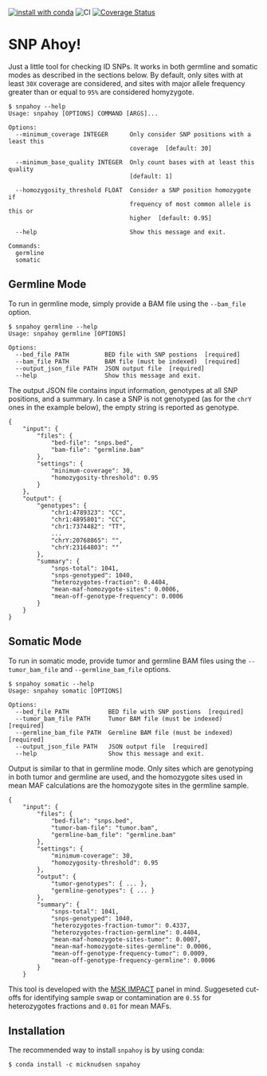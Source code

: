 [![install with conda](https://anaconda.org/micknudsen/snpahoy/badges/version.svg)](https://anaconda.org/micknudsen/snpahoy) ![CI](https://github.com/micknudsen/snpahoy/workflows/CI/badge.svg?branch=master) [![Coverage Status](https://coveralls.io/repos/github/micknudsen/snpahoy/badge.svg?branch=master)](https://coveralls.io/github/micknudsen/snpahoy?branch=master)

# SNP Ahoy!

Just a little tool for checking ID SNPs. It works in both germline and somatic modes as described in the sections below. By default, only sites with at least `30X` coverage are considered, and sites with major allele frequency greater than or equal to `95%` are considered homyzygote.

```
$ snpahoy --help
Usage: snpahoy [OPTIONS] COMMAND [ARGS]...

Options:
  --minimum_coverage INTEGER      Only consider SNP positions with a least this
                                  coverage  [default: 30]

  --minimum_base_quality INTEGER  Only count bases with at least this quality
                                  [default: 1]

  --homozygosity_threshold FLOAT  Consider a SNP position homozygote if
                                  frequency of most common allele is this or
                                  higher  [default: 0.95]

  --help                          Show this message and exit.

Commands:
  germline
  somatic
```

## Germline Mode

To run in germline mode, simply provide a BAM file using the `--bam_file` option.

```
$ snpahoy germline --help
Usage: snpahoy germline [OPTIONS]

Options:
  --bed_file PATH          BED file with SNP postions  [required]
  --bam_file PATH          BAM file (must be indexed)  [required]
  --output_json_file PATH  JSON output file  [required]
  --help                   Show this message and exit.
```

The output JSON file contains input information, genotypes at all SNP positions, and a summary. In case a SNP is not genotyped (as for the `chrY` ones in the example below), the empty string is reported as genotype.

```
{
    "input": {
        "files": {
            "bed-file": "snps.bed",
            "bam-file": "germline.bam"
        },
        "settings": {
            "minimum-coverage": 30,
            "homozygosity-threshold": 0.95
        }
    },
    "output": {
        "genotypes": {
            "chr1:4789323": "CC",
            "chr1:4895801": "CC",
            "chr1:7374482": "TT",
            ...
            "chrY:20768865": "",
            "chrY:23164803": ""
        },
        "summary": {
            "snps-total": 1041,
            "snps-genotyped": 1040,
            "heterozygotes-fraction": 0.4404,
            "mean-maf-homozygote-sites": 0.0006,
            "mean-off-genotype-frequency": 0.0006
        }
    }
}
```

## Somatic Mode

To run in somatic mode, provide tumor and germline BAM files using the `--tumor_bam_file` and `--germline_bam_file` options.

```
$ snpahoy somatic --help
Usage: snpahoy somatic [OPTIONS]

Options:
  --bed_file PATH           BED file with SNP postions  [required]
  --tumor_bam_file PATH     Tumor BAM file (must be indexed)  [required]
  --germline_bam_file PATH  Germline BAM file (must be indexed)  [required]
  --output_json_file PATH   JSON output file  [required]
  --help                    Show this message and exit.
```

Output is similar to that in germline mode. Only sites which are genotyping in both tumor and germline are used, and the homozygote sites used in mean MAF calculations are the homozygote sites in the germline sample.

```
{
    "input": {
        "files": {
            "bed-file": "snps.bed",
            "tumor-bam-file": "tumor.bam",
            "germline-bam_file": "germline.bam"
        },
        "settings": {
            "minimum-coverage": 30,
            "homozygosity-threshold": 0.95
        },
        "output": {
            "tumor-genotypes": { ... },
            "germline-genotypes": { ... }
        },
        "summary": {
            "snps-total": 1041,
            "snps-genotyped": 1040,
            "heterozygotes-fraction-tumor": 0.4337,
            "heterozygotes-fraction-germline": 0.4404,
            "mean-maf-homozygote-sites-tumor": 0.0007,
            "mean-maf-homozygote-sites-germline": 0.0006,
            "mean-off-genotype-frequency-tumor": 0.0009,
            "mean-off-genotype-frequency-germline": 0.0006
        }
    }
```

This tool is developed with the [MSK IMPACT](https://doi.org/10.1016/j.jmoldx.2014.12.006) panel in mind. Suggeseted cut-offs for identifying sample swap or contamination are `0.55` for heterozygotes fractions and `0.01` for mean MAFs.

## Installation

The recommended way to install `snpahoy` is by using conda:

```
$ conda install -c micknudsen snpahoy
```
